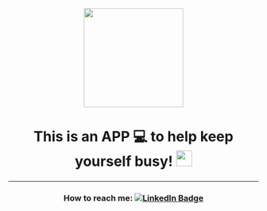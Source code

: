<div align="center">
  <img src="https://media.giphy.com/media/dsPBfiEEozyXUXShhB/giphy.gif" width="200" height="200"/>
</div>

<h1 align="center"> This is an APP 💻 to help keep yourself busy! <img src="https://github.com/blackcater/blackcater/raw/main/images/Hi.gif" height="32"/> </h1>
<h3 align="center">  </h3>
<hr>
<div id="badges" align="center">
  <h3>How to reach me: <a href="https://www.linkedin.com/in/qainna/">
    <img src="https://img.shields.io/badge/LinkedIn-blue?style=for-the-badge&logo=linkedin&logoColor=white" alt="LinkedIn Badge"/></a>
  </h3>
</div>
